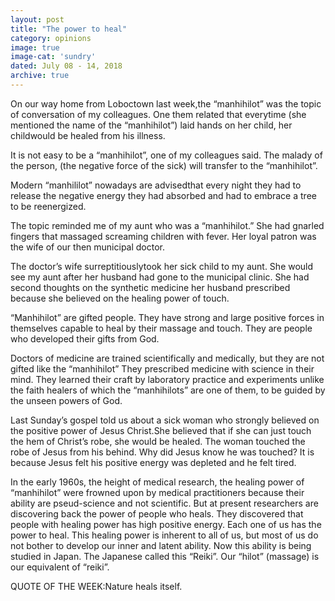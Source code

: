 ```yaml
---
layout: post
title: "The power to heal"
category: opinions
image: true
image-cat: 'sundry'
dated: July 08 - 14, 2018
archive: true
---
```


On our way home from Loboctown last week,the “manhihilot” was the topic of conversation of my colleagues. One them related that everytime (she mentioned the name of the “manhihilot”)  laid hands on her child,  her childwould be healed from his illness.

It is not easy to be a “manhihilot”, one of my colleagues said. The malady of the person, (the negative force of the sick) will transfer to the “manhihilot”.

Modern “manhililot” nowadays are advisedthat every night they had to release the negative energy they had absorbed and had to embrace a tree to be reenergized.

The topic reminded me of my aunt who was a “manhihilot.”  She had gnarled fingers that massaged screaming children with fever. Her loyal patron was the wife of our then municipal doctor. 

The doctor’s wife surreptitiouslytook her sick child to my aunt. She would see my aunt after her husband had gone to the municipal clinic.  She had second thoughts on the synthetic medicine her husband prescribed because she believed on the healing power of touch.

“Manhihilot” are gifted people. They have strong and large positive forces in themselves capable to heal by their massage and touch. They are people who developed their gifts from God.

Doctors of medicine are trained scientifically and medically, but they are not gifted like the “manhihilot” They prescribed medicine with science in their mind. They learned their craft by laboratory practice and experiments unlike the faith healers of which the “manhihilots” are one of them, to be guided by the unseen powers of God. 

Last Sunday’s gospel told us about a sick woman who strongly believed on the positive power of Jesus Christ.She believed that if she can just touch the hem of Christ’s robe, she would be healed. The woman touched the robe of Jesus from his behind. Why did Jesus know he was touched? It is because Jesus felt his positive energy was depleted and he felt tired. 

In the early 1960s, the height of medical research, the healing power of “manhihilot” were frowned upon by medical practitioners because their ability are pseud-science and not scientific. But at present researchers are discovering back the power of people who heals. They discovered that people with healing power has high positive energy.
Each one of us has the power to heal. This healing power is inherent to all of us, but most of us do not bother to develop our inner and latent ability. Now this ability is being studied in Japan. The Japanese called this “Reiki”. Our “hilot” (massage) is our equivalent of “reiki”.

QUOTE OF THE WEEK:Nature heals itself. 

